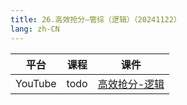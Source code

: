 ```yaml
---
title: 26.高效抢分—管综（逻辑）（20241122）
lang: zh-CN
---
```



| 平台       | 课程                                                                                                                               | 课件                                                                                                                                                  |
|----------|------------------------------------------------------------------------------------------------------------------------------------|-------------------------------------------------------------------------------------------------------------------------------------------------------|
| YouTube  | todo                                                                                                                               | [高效抢分-逻辑](../../public/logic/%E9%80%BB%E8%BE%91-%E6%AD%A3%E5%BC%8F%E8%AF%BE/pdf/%E9%AB%98%E6%95%88%E6%8A%A2%E5%88%86-%E9%80%BB%E8%BE%91%20-%20sc.pdf) |





